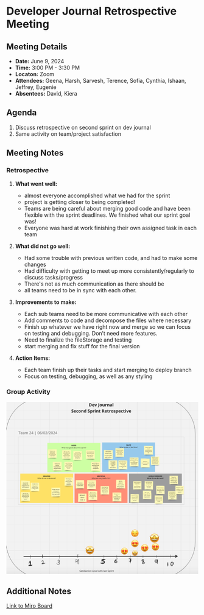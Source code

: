# Developer Journal Retrospective Meeting

## Meeting Details

- **Date:** June 9, 2024
- **Time:** 3:00 PM - 3:30 PM
- **Locaton:** Zoom
- **Attendees:** Geena, Harsh,  Sarvesh, Terence, Sofia, Cynthia, Ishaan, Jeffrey, Eugenie 
- **Absentees:**  David,  Kiera

## Agenda

1. Discuss retrospective on second sprint on dev journal
2. Same activity on team/project satisfaction

## Meeting Notes

### Retrospective

1. **What went well:**

   - almost everyone accomplished what we had for the sprint
   - project is getting closer to being completed!
   - Teams are being careful about merging good code and have been flexible with the sprint deadlines. We finished what our sprint goal was!
   - Everyone was hard at work finishing their own assigned task in each team

2. **What did not go well:**

    - Had some trouble with previous written code, and had to make some changes
    - Had difficulty with getting to meet up more consistently/regularly to discuss tasks/progress
    - There's not as much communication as there should be
    - all teams need to be in sync with each other.

3. **Improvements to make:**

    - Each sub teams need to be more communicative with each other
    - Add comments to code and decompose the files where necessary
    - Finish up whatever we have right now and merge so we can focus on testing and debugging. Don’t need more features.
    - Need to finalize the fileStorage and testing
    - start merging and fix stuff for the final version
  
4. **Action Items:**

    - Each team finish up their tasks and start merging to deploy branch
    - Focus on testing, debugging, as well as any styling


### Group Activity



![Group Satisfaction Activity](/images/060324-retrospective-activity.png)

## Additional Notes

[Link to Miro Board](https://miro.com/app/board/uXjVKOPT_AU=/)